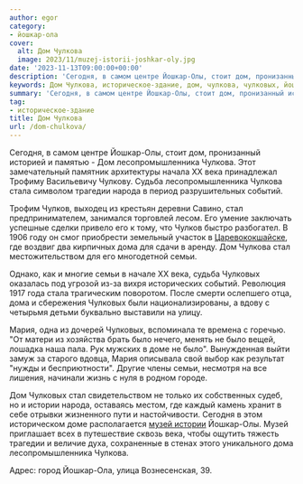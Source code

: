 ```yaml
---
author: egor
category:
- йошкар-ола
cover:
  alt: Дом Чулкова
  image: 2023/11/muzej-istorii-joshkar-oly.jpg
date: '2023-11-13T09:00:00+00:00'
description: 'Сегодня, в самом центре Йошкар-Олы, стоит дом, пронизанный историей и памятью - Дом лесопромышленника Чулкова. Этот замечательный памятник архитектуры...'
keywords: Дом Чулкова, историческое-здание, дом, чулкова, чулковых, йошкар, лесопромышленника, века, стал, дома, семьи, сегодня, олы, судьба, стала, трагедии, народа
summary: 'Сегодня, в самом центре Йошкар-Олы, стоит дом, пронизанный историей и памятью - Дом лесопромышленника Чулкова. Этот замечательный памятник архитектуры...'
tag:
- историческое-здание
title: Дом Чулкова
url: /dom-chulkova/
---
```


Сегодня, в самом центре Йошкар\-Олы, стоит дом, пронизанный историей и памятью \- Дом лесопромышленника Чулкова. Этот замечательный памятник архитектуры начала XX века принадлежал Трофиму Васильевичу Чулкову. Судьба лесопромышленника Чулкова стала символом трагедии народа в период разрушительных событий.

Трофим Чулков, выходец из крестьян деревни Савино, стал предпринимателем, занимался торговлей лесом. Его умение заключать успешные сделки привело его к тому, что Чулков быстро разбогател. В 1906 году он смог приобрести земельный участок в [Царевококшайске](/stolicza_mariel/), где воздвиг два кирпичных дома для сдачи в аренду. Дом Чулкова стал местожительством для его многодетной семьи.

Однако, как и многие семьи в начале XX века, судьба Чулковых оказалась под угрозой из-за вихря исторических событий. Революция 1917 года стала трагическим поворотом. После смерти ослепшего отца, дома и сбережения Чулковых были национализированы, а вдову с четырьмя детьми буквально выставили на улицу.

Мария, одна из дочерей Чулковых, вспоминала те времена с горечью. "От матери из хозяйства брать было нечего, менять не было вещей, лошадка наша пала. Рук мужских в доме не было". Вынужденная выйти замуж за старого вдовца, Мария описывала свой выбор как результат "нужды и бесприютности". Другие члены семьи, несмотря на все лишения, начинали жизнь с нуля в родном городе.

Дом Чулковых стал свидетельством не только их собственных судеб, но и истории народа, оставаясь местом, где каждый камень хранит в себе отрывки жизненного пути и настойчивости. Сегодня в этом историческом доме располагается [музей истории](/muzej-istorii/) Йошкар-Олы. Музей приглашает всех в путешествие сквозь века, чтобы ощутить тяжесть трагедии и величие духа, сохраненные в стенах этого уникального дома лесопромышленника Чулкова.

Адрес: город Йошкар-Ола, улица Вознесенская, 39.